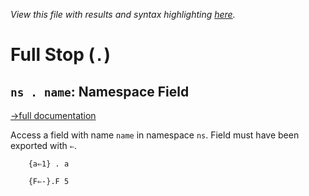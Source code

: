 *View this file with results and syntax highlighting [here](https://mlochbaum.github.io/BQN/help/namespacefield.html).*

# Full Stop (`.`)

## `ns . name`: Namespace Field
[→full documentation](../doc/namespace.md)

Access a field with name `name` in namespace `ns`. Field must have been exported with `⇐`.

        {a⇐1} . a

        {F⇐-}.F 5
